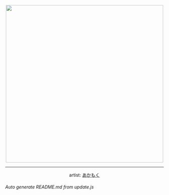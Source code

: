 
<p align="center">
  <img width="500" src="https://nekos.best/api/v2/neko/0311.png">
  <hr/>
  <center>
    artist: <a href="https://www.pixiv.net/en/artworks/86743882">あかもく</a>
  </center>
</p>


###### Auto generate README.md from update.js

